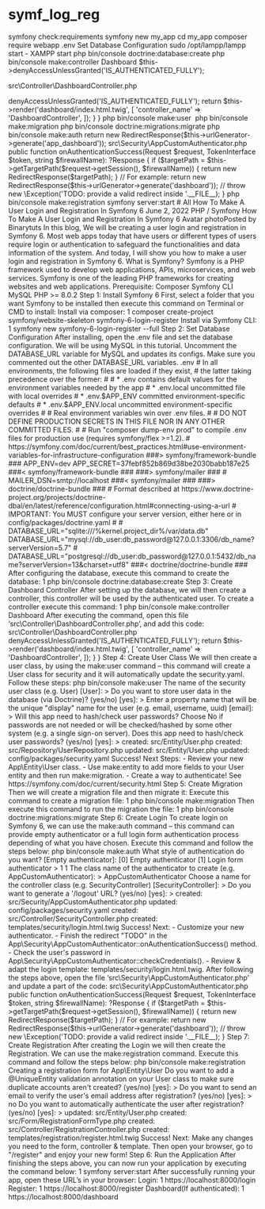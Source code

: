 # symf_log_reg
symfony check:requirements
symfony new my_app
cd my_app
composer require webapp
.env Set Database Configuration
sudo /opt/lampp/lampp start  - XAMPP start
php bin/console doctrine:database:create
php bin/console make:controller Dashboard
$this->denyAccessUnlessGranted('IS_AUTHENTICATED_FULLY');

src\Controller\DashboardController.php

<?php
 
namespace App\Controller;
 
use Symfony\Bundle\FrameworkBundle\Controller\AbstractController;
use Symfony\Component\HttpFoundation\Response;
use Symfony\Component\Routing\Annotation\Route;
 
class DashboardController extends AbstractController
{
    /**
     * @Route("/dashboard", name="dashboard")
     */
    public function index(): Response
    {
        $this->denyAccessUnlessGranted('IS_AUTHENTICATED_FULLY');
        return $this->render('dashboard/index.html.twig', [
            'controller_name' => 'DashboardController',
        ]);
    }
}

php bin/console make:user 
php bin/console make:migration
php bin/console doctrine:migrations:migrate
php bin/console make:auth
return new RedirectResponse($this->urlGenerator->generate('app_dashboard'));

src\Security\AppCustomAuthenticator.php

public function onAuthenticationSuccess(Request $request, TokenInterface $token, string $firewallName): ?Response
    {
        if ($targetPath = $this->getTargetPath($request->getSession(), $firewallName)) {
            return new RedirectResponse($targetPath);
        }
 
        // For example:
        return new RedirectResponse($this->urlGenerator->generate('dashboard'));
        // throw new \Exception('TODO: provide a valid redirect inside '.__FILE__);
    }

php bin/console make:registration
symfony server:start

# All

How To Make A User Login and Registration In Symfony 6
June 2, 2022 PHP / Symfony
How To Make A User Login and Registration In Symfony 6
Avatar photoPosted by Binarytuts

In this blog, We will be creating a user login and registration in Symfony 6. Most web apps today that have users or different types of users require login or authentication to safeguard the functionalities and data information of the system. And today, I will show you how to make a user login and registration in Symfony 6.

What is Symfony? Symfony is a PHP framework used to develop web applications, APIs, microservices, and web services. Symfony is one of the leading PHP frameworks for creating websites and web applications.

Prerequisite:
Composer
Symfony CLI
MySQL
PHP >= 8.0.2

Step 1: Install Symfony 6
First, select a folder that you want Symfony to be installed then execute this command on Terminal or CMD to install:

Install via composer:

1
composer create-project symfony/website-skeleton symfony-6-login-register
Install via Symfony CLI:

1
symfony new symfony-6-login-register --full
Step 2: Set Database Configuration
After installing, open the .env file and set the database configuration. We will be using MySQL in this tutorial. Uncomment the DATABASE_URL variable for MySQL and updates its configs. Make sure you commented out the other DATABASE_URL variables.

.env

# In all environments, the following files are loaded if they exist,
# the latter taking precedence over the former:
#
#  * .env                contains default values for the environment variables needed by the app
#  * .env.local          uncommitted file with local overrides
#  * .env.$APP_ENV       committed environment-specific defaults
#  * .env.$APP_ENV.local uncommitted environment-specific overrides
#
# Real environment variables win over .env files.
#
# DO NOT DEFINE PRODUCTION SECRETS IN THIS FILE NOR IN ANY OTHER COMMITTED FILES.
#
# Run "composer dump-env prod" to compile .env files for production use (requires symfony/flex >=1.2).
# https://symfony.com/doc/current/best_practices.html#use-environment-variables-for-infrastructure-configuration
  
###> symfony/framework-bundle ###
APP_ENV=dev
APP_SECRET=37febf852b869d38be2030babb187e25
###< symfony/framework-bundle ###
  
###> symfony/mailer ###
# MAILER_DSN=smtp://localhost
###< symfony/mailer ###
  
###> doctrine/doctrine-bundle ###
# Format described at https://www.doctrine-project.org/projects/doctrine-dbal/en/latest/reference/configuration.html#connecting-using-a-url
# IMPORTANT: You MUST configure your server version, either here or in config/packages/doctrine.yaml
#
# DATABASE_URL="sqlite:///%kernel.project_dir%/var/data.db"
DATABASE_URL="mysql://db_user:db_password@127.0.0.1:3306/db_name?serverVersion=5.7"
# DATABASE_URL="postgresql://db_user:db_password@127.0.0.1:5432/db_name?serverVersion=13&charset=utf8"
###< doctrine/doctrine-bundle ###
After configuring the database, execute this command to create the database:

1
php bin/console doctrine:database:create

Step 3: Create Dashboard Controller
After setting up the database, we will then create a controller, this controller will be used by the authenticated user.

To create a controller execute this command:

1
php bin/console make:controller Dashboard
After executing the command, open this file ‘src\Controller\DashboardController.php’, and add this code:

src\Controller\DashboardController.php

<?php
 
namespace App\Controller;
 
use Symfony\Bundle\FrameworkBundle\Controller\AbstractController;
use Symfony\Component\HttpFoundation\Response;
use Symfony\Component\Routing\Annotation\Route;
 
class DashboardController extends AbstractController
{
    /**
     * @Route("/dashboard", name="dashboard")
     */
    public function index(): Response
    {
        $this->denyAccessUnlessGranted('IS_AUTHENTICATED_FULLY');
        return $this->render('dashboard/index.html.twig', [
            'controller_name' => 'DashboardController',
        ]);
    }
}
Step 4: Create User Class
We will then create a user class, by using the make:user command – this command will create a User class for security and it will automatically update the security.yaml.

Follow these steps:

php bin/console make:user       
 
 The name of the security user class (e.g. User) [User]:
 >
 
 Do you want to store user data in the database (via Doctrine)? (yes/no) [yes]:
 >
 
 Enter a property name that will be the unique "display" name for the user (e.g. email, username, uuid) [email]:
 >
 
 Will this app need to hash/check user passwords? Choose No if passwords are not needed or will be checked/hashed by some other system (e.g. a single sign-on server).
 
 Does this app need to hash/check user passwords? (yes/no) [yes]:
 >
 
 created: src/Entity/User.php
 created: src/Repository/UserRepository.php
 updated: src/Entity/User.php
 updated: config/packages/security.yaml
 
  
  Success! 
  
 
 Next Steps:
   - Review your new App\Entity\User class.
   - Use make:entity to add more fields to your User entity and then run make:migration.
   - Create a way to authenticate! See https://symfony.com/doc/current/security.html

Step 5: Create Migration
Then we will create a migration file and then migrate it:

Execute this command to create a migration file:

1
php bin/console make:migration
Then execute this command to run the migration the file:

1
php bin/console doctrine:migrations:migrate
Step 6: Create Login
To create login on Symfony 6, we can use the make:auth command – this command can provide empty authenticator or a full login form authentication process depending of what you have chosen.

Execute this command and follow the steps below:

php bin/console make:auth       
 
 What style of authentication do you want? [Empty authenticator]:
  [0] Empty authenticator
  [1] Login form authenticator
 > 1
1
 
 The class name of the authenticator to create (e.g. AppCustomAuthenticator):
 > AppCustomAuthenticator
 
 Choose a name for the controller class (e.g. SecurityController) [SecurityController]:
 >
 
 Do you want to generate a '/logout' URL? (yes/no) [yes]:
 >
 
 created: src/Security/AppCustomAuthenticator.php
 updated: config/packages/security.yaml
 created: src/Controller/SecurityController.php
 created: templates/security/login.html.twig
 
            
  Success! 
            
 
 Next:
 - Customize your new authenticator.
 - Finish the redirect "TODO" in the App\Security\AppCustomAuthenticator::onAuthenticationSuccess() method.
 - Check the user's password in App\Security\AppCustomAuthenticator::checkCredentials().
 - Review & adapt the login template: templates/security/login.html.twig.
After following the steps above, open the file ‘src\Security\AppCustomAuthenticator.php’ and update a part of the code:

src\Security\AppCustomAuthenticator.php

public function onAuthenticationSuccess(Request $request, TokenInterface $token, string $firewallName): ?Response
    {
        if ($targetPath = $this->getTargetPath($request->getSession(), $firewallName)) {
            return new RedirectResponse($targetPath);
        }
 
        // For example:
        return new RedirectResponse($this->urlGenerator->generate('dashboard'));
        // throw new \Exception('TODO: provide a valid redirect inside '.__FILE__);
    }

Step 7: Create Registration
After creating the Login we will then create the Registration. We can use the make:registration command.

Execute this command and follow the steps below:

php bin/console make:registration
 
 Creating a registration form for App\Entity\User
 
 Do you want to add a @UniqueEntity validation annotation on your User class to make sure duplicate accounts aren't created? (yes/no) [yes]:
 > 
 
 Do you want to send an email to verify the user's email address after registration? (yes/no) [yes]:
 > no
 
 Do you want to automatically authenticate the user after registration? (yes/no) [yes]:
 >
 
 updated: src/Entity/User.php
 created: src/Form/RegistrationFormType.php
 created: src/Controller/RegistrationController.php
 created: templates/registration/register.html.twig
  
  Success! 
  
 
 Next:
 Make any changes you need to the form, controller & template.
 
 Then open your browser, go to "/register" and enjoy your new form!

Step 6: Run the Application
After finishing the steps above, you can now run your application by executing the command below:

1
symfony server:start
After successfully running your app, open these URL’s in your browser:

Login:

1
https://localhost:8000/login
Register:

1
https://localhost:8000/register
Dashboard(If authenticated):

1
https://localhost:8000/dashboard